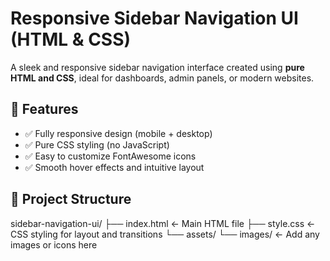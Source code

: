 # Responsive Sidebar Navigation UI (HTML & CSS)

A sleek and responsive sidebar navigation interface created using **pure HTML and CSS**, ideal for dashboards, admin panels, or modern websites.

## 🔧 Features

- ✅ Fully responsive design (mobile + desktop)
- ✅ Pure CSS styling (no JavaScript)
- ✅ Easy to customize FontAwesome icons
- ✅ Smooth hover effects and intuitive layout

## 📁 Project Structure
sidebar-navigation-ui/
├── index.html ← Main HTML file
├── style.css ← CSS styling for layout and transitions
└── assets/
└── images/ ← Add any images or icons here



